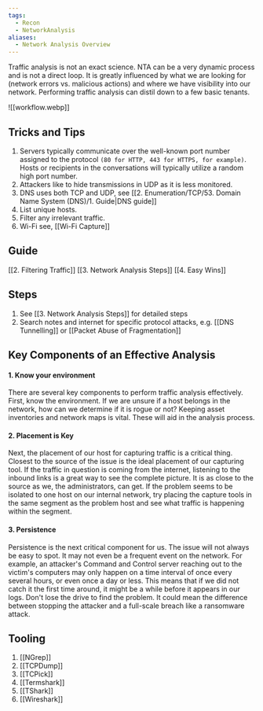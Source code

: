 ```yaml
---
tags:
  - Recon
  - NetworkAnalysis
aliases:
  - Network Analysis Overview
---
```

Traffic analysis is not an exact science. NTA can be a very dynamic process and is not a direct loop. It is greatly influenced by what we are looking for (network errors vs. malicious actions) and where we have visibility into our network. Performing traffic analysis can distil down to a few basic tenants.

![[workflow.webp]]

## Tricks and Tips

1. Servers typically communicate over the well-known port number assigned to the protocol `(80 for HTTP, 443 for HTTPS, for example)`. Hosts or recipients in the conversations will typically utilize a random high port number.
2. Attackers like to hide transmissions in UDP as it is less monitored. 
3. DNS uses both TCP and UDP, see [[2. Enumeration/TCP/53. Domain Name System (DNS)/1. Guide|DNS guide]]
4. List unique hosts.
5. Filter any irrelevant traffic.
6. Wi-Fi see, [[Wi-Fi Capture]]

## Guide

[[2. Filtering Traffic]]
[[3. Network Analysis Steps]]
[[4. Easy Wins]]
## Steps

1. See [[3. Network Analysis Steps]] for detailed steps 
2. Search notes and internet for specific protocol attacks, e.g. [[DNS Tunnelling]] or [[Packet Abuse of Fragmentation]]
## Key Components of an Effective Analysis

#### 1. Know your environment

There are several key components to perform traffic analysis effectively. First, know the environment. If we are unsure if a host belongs in the network, how can we determine if it is rogue or not? Keeping asset inventories and network maps is vital. These will aid in the analysis process.

#### 2. Placement is Key

Next, the placement of our host for capturing traffic is a critical thing. Closest to the source of the issue is the ideal placement of our capturing tool. If the traffic in question is coming from the internet, listening to the inbound links is a great way to see the complete picture. It is as close to the source as we, the administrators, can get. If the problem seems to be isolated to one host on our internal network, try placing the capture tools in the same segment as the problem host and see what traffic is happening within the segment.

#### 3. Persistence

Persistence is the next critical component for us. The issue will not always be easy to spot. It may not even be a frequent event on the network. For example, an attacker's Command and Control server reaching out to the victim's computers may only happen on a time interval of once every several hours, or even once a day or less. This means that if we did not catch it the first time around, it might be a while before it appears in our logs. Don't lose the drive to find the problem. It could mean the difference between stopping the attacker and a full-scale breach like a ransomware attack.

## Tooling 

1. [[NGrep]]
2. [[TCPDump]]
3. [[TCPick]]
4. [[Termshark]]
5. [[TShark]]
6. [[Wireshark]]
